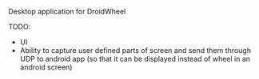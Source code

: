Desktop application for DroidWheel

TODO:
- UI
- Ability to capture user defined parts of screen and send them through UDP to android app (so that it can be displayed instead of wheel in an android screen)
